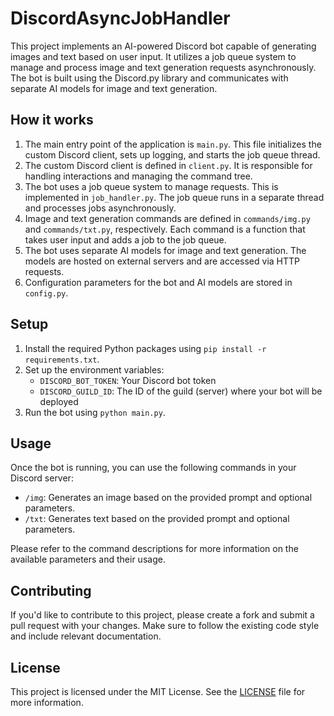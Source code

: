 # DiscordAsyncJobHandler

This project implements an AI-powered Discord bot capable of generating images and text based on user input. It utilizes a job queue system to manage and process image and text generation requests asynchronously. The bot is built using the Discord.py library and communicates with separate AI models for image and text generation.

## How it works

1. The main entry point of the application is `main.py`. This file initializes the custom Discord client, sets up logging, and starts the job queue thread.
2. The custom Discord client is defined in `client.py`. It is responsible for handling interactions and managing the command tree.
3. The bot uses a job queue system to manage requests. This is implemented in `job_handler.py`. The job queue runs in a separate thread and processes jobs asynchronously.
4. Image and text generation commands are defined in `commands/img.py` and `commands/txt.py`, respectively. Each command is a function that takes user input and adds a job to the job queue.
5. The bot uses separate AI models for image and text generation. The models are hosted on external servers and are accessed via HTTP requests.
6. Configuration parameters for the bot and AI models are stored in `config.py`.

## Setup

1. Install the required Python packages using `pip install -r requirements.txt`.
2. Set up the environment variables:
   - `DISCORD_BOT_TOKEN`: Your Discord bot token
   - `DISCORD_GUILD_ID`: The ID of the guild (server) where your bot will be deployed
3. Run the bot using `python main.py`.

## Usage

Once the bot is running, you can use the following commands in your Discord server:

- `/img`: Generates an image based on the provided prompt and optional parameters.
- `/txt`: Generates text based on the provided prompt and optional parameters.

Please refer to the command descriptions for more information on the available parameters and their usage.

## Contributing

If you'd like to contribute to this project, please create a fork and submit a pull request with your changes. Make sure to follow the existing code style and include relevant documentation.

## License

This project is licensed under the MIT License. See the [LICENSE](LICENSE) file for more information.

